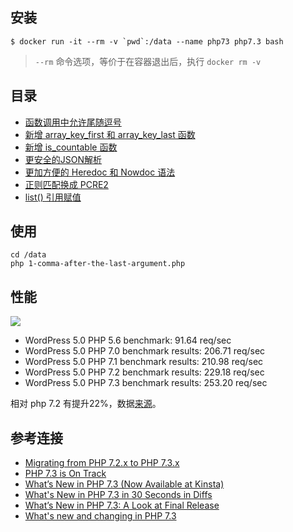 ## 安装

```
$ docker run -it --rm -v `pwd`:/data --name php73 php7.3 bash
```

> `--rm` 命令选项，等价于在容器退出后，执行 `docker rm -v`

## 目录


- [函数调用中允许尾随逗号](1-comma-after-the-last-argument.php)
- [新增 array_key_first 和 array_key_last 函数](2-first-and-last-array-key.php)
- [新增 is_countable 函数](3-countable-for-risky-variables.php)
- [更安全的JSON解析](4-safer-json-parsing.php)
- [更加方便的 Heredoc 和 Nowdoc 语法](5-heredoc-and-nowdoc-syntaxes.php)
- [正则匹配换成 PCRE2](6-PCRE2-migration.php)
- [list() 引用赋值](7-list-reference-assignment.php)

## 使用


```
cd /data
php 1-comma-after-the-last-argument.php
```

## 性能

![](http://ww1.sinaimg.cn/large/4cc5f9b3gy1fyasedmd1qj20q40lw0sw.jpg)

- WordPress 5.0 PHP 5.6 benchmark: 91.64 req/sec
- WordPress 5.0 PHP 7.0 benchmark results: 206.71 req/sec
- WordPress 5.0 PHP 7.1 benchmark results: 210.98 req/sec
- WordPress 5.0 PHP 7.2 benchmark results: 229.18 req/sec 
- WordPress 5.0 PHP 7.3 benchmark results: 253.20 req/sec 

相对 php 7.2 有提升22%，数据[来源](https://kinsta.com/blog/php-7-3/)。

## 参考连接

- [Migrating from PHP 7.2.x to PHP 7.3.x](http://php.net/manual/zh/migration73.php)
- [PHP 7.3 is On Track](https://www.phparch.com/2018/09/php-7-3-is-on-track)
- [What’s New in PHP 7.3 (Now Available at Kinsta)](https://kinsta.com/blog/php-7-3/)
- [What's New in PHP 7.3 in 30 Seconds in Diffs](https://www.tomasvotruba.cz/blog/2018/08/16/whats-new-in-php-73-in-30-seconds-in-diffs/)
- [What’s New in PHP 7.3: A Look at Final Release](https://www.cloudways.com/blog/whats-new-in-php-7-3/)
- [What's new and changing in PHP 7.3](https://ayesh.me/Upgrade-PHP-7.3)